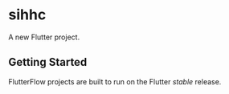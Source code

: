 # sihhc

A new Flutter project.

## Getting Started

FlutterFlow projects are built to run on the Flutter _stable_ release.
